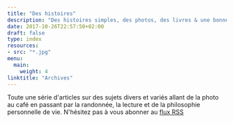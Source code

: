 ```yaml
---
title: "Des histoires"
description: "Des histoires simples, des photos, des livres & une bonne tasse de café."
date: 2017-10-26T22:57:50+02:00
draft: false
type: index
resources:
- src: "*.jpg"
menu:
  main:
    weight: 4
linktitle: "Archives"
---
```


Toute une série d'articles sur des sujets divers et variés allant de la photo au café en passant par la randonnée, la lecture et de la philosophie personnelle de vie. N'hésitez pas à vous abonner au [flux RSS](/index.xml)
